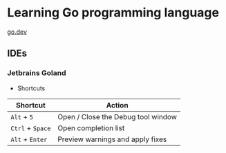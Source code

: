 # Learning Go programming language

[go.dev](https://go.dev/)

## IDEs

### Jetbrains Goland

* Shortcuts

Shortcut | Action
-------- | ------
`Alt` + `5` | Open / Close the Debug tool window
`Ctrl` + `Space` | Open completion list
`Alt` + `Enter` | Preview warnings and apply fixes

